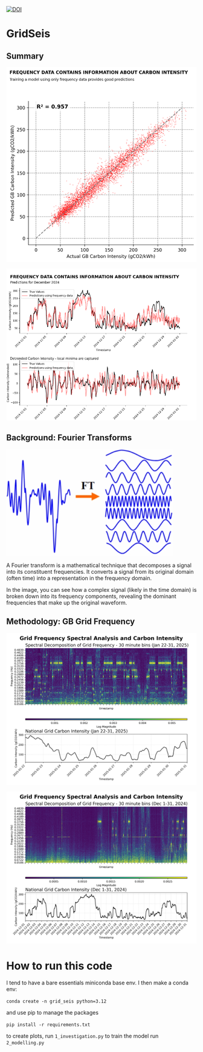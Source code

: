 
[![DOI](https://zenodo.org/badge/398899394.svg)](https://doi.org/10.5281/zenodo.14933301)


# GridSeis

## Summary

![Diagram](/plots/scatter_xgb.png)

![Diagram](/plots/validation.png)

## Background: Fourier Transforms

![Fourier Transform visualisation](plots/fourier.png)

A Fourier transform is a mathematical technique that decomposes a signal into its constituent frequencies. It converts a signal from its original domain (often time) into a representation in the frequency domain.

In the image, you can see how a complex signal (likely in the time domain) is broken down into its frequency components, revealing the dominant frequencies that make up the original waveform.

## Methodology: GB Grid Frequency


![Diagram](/plots/fft_heatmap_january.png)


![Diagram](/plots/fft_heatmap_december.png)




<!-- ![Diagram](/plots/fourier.png) -->




# How to run this code

I tend to have a bare essentials miniconda base env. I then make a conda env:

`conda create -n grid_seis python=3.12`

and use pip to manage the packages

`pip install -r requirements.txt`

to create plots, run `1_investigation.py`
to train the model run `2_modelling.py`